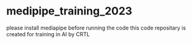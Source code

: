 # medipipe_training_2023
please install mediapipe before running the code 
this code repositary is created for training in AI by CRTL
